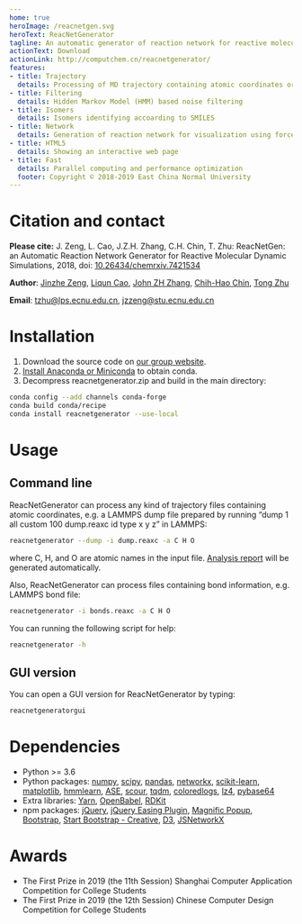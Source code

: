 ```yaml
---
home: true
heroImage: /reacnetgen.svg
heroText: ReacNetGenerator
tagline: An automatic generator of reaction network for reactive molecular dynamics simulation
actionText: Download
actionLink: http://computchem.cn/reacnetgenerator/
features:
- title: Trajectory
  details: Processing of MD trajectory containing atomic coordinates or bond orders
- title: Filtering
  details: Hidden Markov Model (HMM) based noise filtering
- title: Isomers
  details: Isomers identifying accoarding to SMILES
- title: Network
  details: Generation of reaction network for visualization using force-directed algorithm
- title: HTML5
  details: Showing an interactive web page
- title: Fast
  details: Parallel computing and performance optimization
  footer: Copyright © 2018-2019 East China Normal University
---
```


# Citation and contact

**Please cite:** J. Zeng, L. Cao, J.Z.H. Zhang, C.H. Chin, T. Zhu: ReacNetGen: an Automatic Reaction Network Generator for Reactive Molecular Dynamic Simulations, 2018, doi: [10.26434/chemrxiv.7421534](https://dx.doi.org/10.26434/chemrxiv.7421534)

**Author**:
[Jinzhe Zeng](https://cv.njzjz.win),
[Liqun Cao](http://computchem.cn/people/),
[John ZH Zhang](https://research.shanghai.nyu.edu/centers-and-institutes/chemistry/people/john-zenghui-zhang),
[Chih-Hao Chin](http://computchem.cn/people/),
[Tong Zhu](http://computchem.cn/people/)

**Email**: tzhu@lps.ecnu.edu.cn, jzzeng@stu.ecnu.edu.cn

# Installation

1. Download the source code on [our group website](http://computchem.cn/reacnetgenerator/).
2. [Install Anaconda or Miniconda](https://conda.io/projects/continuumio-conda/en/latest/user-guide/install/index.html) to obtain conda.
3. Decompress reacnetgenerator.zip and build in the main directory:

```bash
conda config --add channels conda-forge
conda build conda/recipe
conda install reacnetgenerator --use-local
```

# Usage

## Command line

ReacNetGenerator can process any kind of trajectory files containing atomic coordinates, e.g. a LAMMPS dump file prepared by running “dump 1 all custom 100 dump.reaxc id type x y z” in LAMMPS:

```bash
reacnetgenerator --dump -i dump.reaxc -a C H O
```
where C, H, and O are atomic names in the input file. [Analysis report](https://njzjz.github.io/reacnetgenerator/report.html?jdata=https%3a%2f%2fgist.githubusercontent.com%2fnjzjz%2fe9a4b42ceb7d2c3c7ada189f38708bf3%2fraw%2f18ca0e84e43d315ec6c59402ed5ec7fc6ba0b722%2fmethane.json) will be generated automatically.

Also, ReacNetGenerator can process files containing bond information, e.g. LAMMPS bond file:

```bash
reacnetgenerator -i bonds.reaxc -a C H O
```

You can running the following script for help:

```bash
reacnetgenerator -h
```

## GUI version

You can open a GUI version for ReacNetGenerator by typing:

```bash
reacnetgeneratorgui
```

# Dependencies

-   Python >= 3.6
-   Python packages:
    [numpy](https://github.com/numpy/numpy),
    [scipy](https://github.com/scipy/scipy),
    [pandas](https://github.com/pandas-dev/pandas),
    [networkx](https://github.com/networkx/networkx),
    [scikit-learn](https://github.com/scikit-learn/scikit-learn),
    [matplotlib](https://github.com/matplotlib/matplotlib),
    [hmmlearn](https://github.com/hmmlearn/hmmlearn),
    [ASE](https://gitlab.com/ase/ase),
    [scour](https://github.com/scour-project/scour),
    [tqdm](https://github.com/tqdm/tqdm),
    [coloredlogs](https://github.com/xolox/python-coloredlogs),
    [lz4](https://github.com/python-lz4/python-lz4),
    [pybase64](https://github.com/mayeut/pybase64)
-   Extra libraries:
    [Yarn](https://github.com/yarnpkg/yarn),
    [OpenBabel](https://github.com/openbabel/openbabel),
    [RDKit](https://github.com/rdkit/rdkit)
-   npm packages:
    [jQuery](https://github.com/jquery/jquery),
    [jQuery Easing Plugin](https://github.com/gdsmith/jquery.easing),
    [Magnific Popup](https://github.com/dimsemenov/Magnific-Popup),
    [Bootstrap](https://github.com/twbs/bootstrap),
    [Start Bootstrap - Creative](https://github.com/BlackrockDigital/startbootstrap-creative),
    [D3](https://github.com/d3/d3),
    [JSNetworkX](https://github.com/fkling/JSNetworkX)

# Awards
* The First Prize in 2019 (the 11th Session) Shanghai Computer Application Competition for College Students
* The First Prize in 2019 (the 12th Session) Chinese Computer Design Competition for College Students